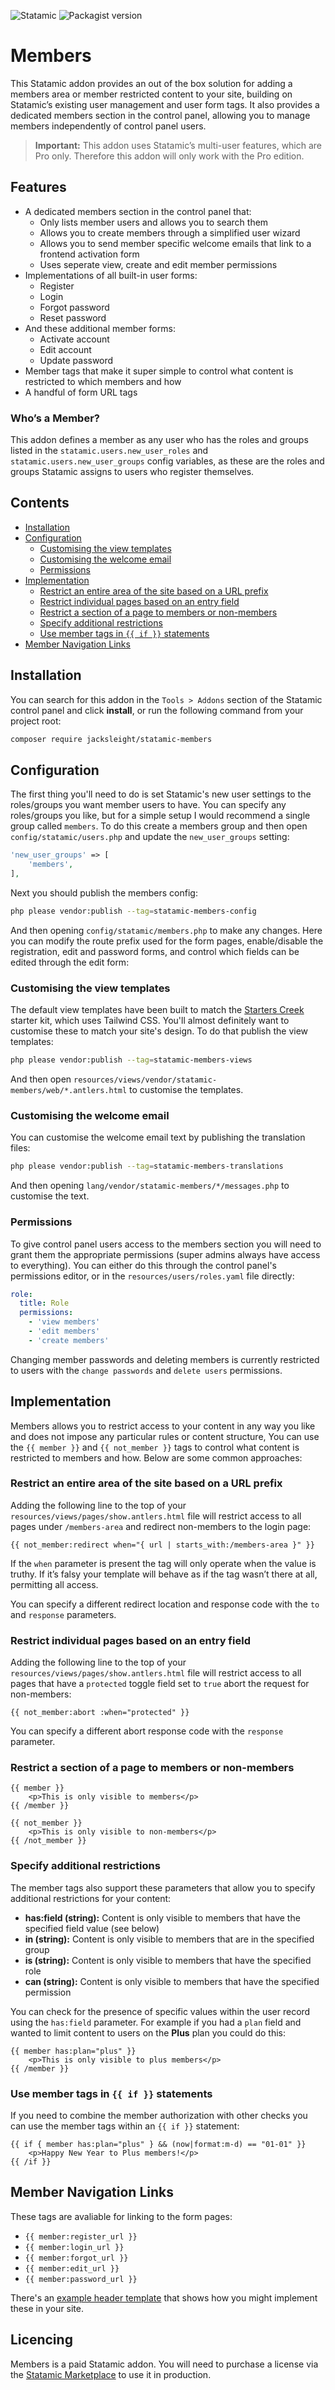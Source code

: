 <!-- statamic:hide -->

![Statamic](https://flat.badgen.net/badge/Statamic/3.2+/FF269E)
![Packagist version](https://flat.badgen.net/packagist/v/jacksleight/statamic-members)

# Members 

<!-- /statamic:hide -->

This Statamic addon provides an out of the box solution for adding a members area or member restricted content to your site, building on Statamic’s existing user management and user form tags. It also provides a dedicated members section in the control panel, allowing you to manage members independently of control panel users.

> **Important:** This addon uses Statamic’s multi-user features, which are Pro only. Therefore this addon will only work with the Pro edition.

## Features

* A dedicated members section in the control panel that:
	* Only lists member users and allows you to search them
	* Allows you to create members through a simplified user wizard
	* Allows you to send member specific welcome emails that link to a frontend activation form
	* Uses seperate view, create and edit member permissions
* Implementations of all built-in user forms:
	* Register
	* Login
	* Forgot password
	* Reset password
* And these additional member forms:
	* Activate account
	* Edit account
	* Update password
* Member tags that make it super simple to control what content is restricted to which members and how
* A handful of form URL tags

### Who’s a Member?

This addon defines a member as any user who has the roles and groups listed in the `statamic.users.new_user_roles` and `statamic.users.new_user_groups` config variables, as these are the roles and groups Statamic assigns to users who register themselves.

## Contents

- [Installation](#installation)
- [Configuration](#configuration)
  * [Customising the view templates](#customising-the-view-templates)
  * [Customising the welcome email](#customising-the-welcome-email)
  * [Permissions](#permissions)
- [Implementation](#implementation)
  * [Restrict an entire area of the site based on a URL prefix](#restrict-an-entire-area-of-the-site-based-on-a-url-prefix)
  * [Restrict individual pages based on an entry field](#restrict-individual-pages-based-on-an-entry-field)
  * [Restrict a section of a page to members or non-members](#restrict-a-section-of-a-page-to-members-or-non-members)
  * [Specify additional restrictions](#specify-additional-restrictions)
  * [Use member tags in `{{ if }}` statements](#use-member-tags-in-----if-----statements)
- [Member Navigation Links](#member-navigation-links)

## Installation

You can search for this addon in the `Tools > Addons` section of the Statamic control panel and click **install**, or run the following command from your project root:

```bash
composer require jacksleight/statamic-members
```

## Configuration

The first thing you'll need to do is set Statamic's new user settings to the roles/groups you want member users to have. You can specify any roles/groups you like, but for a simple setup I would recommend a single group called `members`. To do this create a members group and then open `config/statamic/users.php` and update the `new_user_groups` setting:

```php
'new_user_groups' => [
    'members',
],
```

Next you should publish the members config:

```bash
php please vendor:publish --tag=statamic-members-config
```

And then opening `config/statamic/members.php` to make any changes. Here you can modify the route prefix used for the form pages, enable/disable the registration, edit and password forms, and control which fields can be edited through the edit form:

### Customising the view templates

The default view templates have been built to match the [Starters Creek](https://statamic.com/starter-kits/statamic/starters-creek) starter kit, which uses Tailwind CSS. You'll almost definitely want to customise these to match your site's design. To do that publish the view templates:

```bash
php please vendor:publish --tag=statamic-members-views
```

And then open `resources/views/vendor/statamic-members/web/*.antlers.html` to customise the templates.

### Customising the welcome email

You can customise the welcome email text by publishing the translation files:

```bash
php please vendor:publish --tag=statamic-members-translations
```

And then opening `lang/vendor/statamic-members/*/messages.php` to customise the text.

### Permissions

To give control panel users access to the members section you will need to grant them the appropriate permissions (super admins always have access to everything). You can either do this through the control panel's permissions editor, or in the `resources/users/roles.yaml` file directly:

```yaml
role:
  title: Role
  permissions:
    - 'view members'
    - 'edit members'
    - 'create members'
```

Changing member passwords and deleting members is currently restricted to users with the `change passwords` and `delete users` permissions.

## Implementation

Members allows you to restrict access to your content in any way you like and does not impose any particular rules or content structure, You can use the `{{ member }}` and `{{ not_member }}` tags to control what content is restricted to members and how. Below are some common approaches:

### Restrict an entire area of the site based on a URL prefix

Adding the following line to the top of your `resources/views/pages/show.antlers.html` file will restrict access to all pages under `/members-area` and redirect non-members to the login page:

```antlers
{{ not_member:redirect when="{ url | starts_with:/members-area }" }}
```

If the `when` parameter is present the tag will only operate when the value is truthy. If it’s falsy your template will behave as if the tag wasn’t there at all, permitting all access.

You can specify a different redirect location and response code with the `to` and `response` parameters.

### Restrict individual pages based on an entry field

Adding the following line to the top of your `resources/views/pages/show.antlers.html` file will restrict access to all pages that have a `protected` toggle field set to `true` abort the request for non-members:

```antlers
{{ not_member:abort :when="protected" }}
```

You can specify a different abort response code with the `response` parameter.

### Restrict a section of a page to members or non-members

```antlers
{{ member }}
    <p>This is only visible to members</p>
{{ /member }}

{{ not_member }}
    <p>This is only visible to non-members</p>
{{ /not_member }}
```

### Specify additional restrictions

The member tags also support these parameters that allow you to specify additional restrictions for your content:

* **has:field (string):** Content is only visible to members that have the specified field value (see below)
* **in (string):** Content is only visible to members that are in the specified group 
* **is (string):** Content is only visible to members that have the specified role 
* **can (string):** Content is only visible to members that have the specified permission 

You can check for the presence of specific values within the user record using the `has:field` parameter. For example if you had a `plan` field and wanted to limit content to users on the **Plus** plan you could do this:

```antlers
{{ member has:plan="plus" }}
    <p>This is only visible to plus members</p>
{{ /member }}
```

### Use member tags in `{{ if }}` statements

If you need to combine the member authorization with other checks you can use the member tags within an `{{ if }}` statement:

```antlers
{{ if { member has:plan="plus" } && (now|format:m-d) == "01-01" }}
    <p>Happy New Year to Plus members!</p>
{{ /if }}
```

## Member Navigation Links

These tags are avaliable for linking to the form pages:

* `{{ member:register_url }}`
* `{{ member:login_url }}`
* `{{ member:forgot_url }}`
* `{{ member:edit_url }}`
* `{{ member:password_url }}`

There's an [example header template](examples/_header.antlers.html) that shows how you might implement these in your site.

<!-- statamic:hide -->

## Licencing

Members is a paid Statamic addon. You will need to purchase a license via the [Statamic Marketplace](https://statamic.com/addons/jacksleight/members) to use it in production.

<!-- /statamic:hide -->
